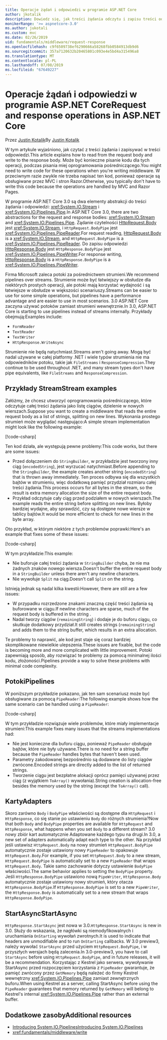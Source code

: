 ```yaml
---
title: Operacje żądań i odpowiedzi w programie ASP.NET Core
author: jkotalik
description: Dowiedz się, jak treści żądania odczytu i zapisu treści odpowiedzi w programie ASP.NET Core.
monikerRange: '>= aspnetcore-3.0'
ms.author: jukotali
ms.custom: mvc
ms.date: 02/26/2019
uid: fundamentals/middleware/request-response
ms.openlocfilehash: c9f6509738ef6290666a58268fbb0584913db9d6
ms.sourcegitcommit: 357a7120632b20465801c093e4e5bd4a315496a8
ms.translationtype: MT
ms.contentlocale: pl-PL
ms.lasthandoff: 07/08/2019
ms.locfileid: "67649227"
---
```

# <a name="request-and-response-operations-in-aspnet-core"></a><span data-ttu-id="118d8-103">Operacje żądań i odpowiedzi w programie ASP.NET Core</span><span class="sxs-lookup"><span data-stu-id="118d8-103">Request and response operations in ASP.NET Core</span></span>

<span data-ttu-id="118d8-104">Przez [Justin Kotalik](https://github.com/jkotalik)</span><span class="sxs-lookup"><span data-stu-id="118d8-104">By [Justin Kotalik](https://github.com/jkotalik)</span></span>

<span data-ttu-id="118d8-105">W tym artykule wyjaśniono, jak czytać z treści żądania i zapisywać w treści odpowiedzi.</span><span class="sxs-lookup"><span data-stu-id="118d8-105">This article explains how to read from the request body and write to the response body.</span></span> <span data-ttu-id="118d8-106">Może być konieczne pisanie kodu dla tych operacji, podczas pisania miej oprogramowania pośredniczącego.</span><span class="sxs-lookup"><span data-stu-id="118d8-106">You might need to write code for these operations when you're writing middleware.</span></span> <span data-ttu-id="118d8-107">W przeciwnym razie zwykle nie trzeba napisać ten kod, ponieważ operacje są obsługiwane przez MVC i stron Razor.</span><span class="sxs-lookup"><span data-stu-id="118d8-107">Otherwise, you typically don't have to write this code because the operations are handled by MVC and Razor Pages.</span></span>

<span data-ttu-id="118d8-108">W programie ASP.NET Core 3.0 są dwa elementy abstrakcji do treści żądania i odpowiedzi: <xref:System.IO.Stream> i <xref:System.IO.Pipelines.Pipe>.</span><span class="sxs-lookup"><span data-stu-id="118d8-108">In ASP.NET Core 3.0, there are two abstractions for the request and response bodies: <xref:System.IO.Stream> and <xref:System.IO.Pipelines.Pipe>.</span></span> <span data-ttu-id="118d8-109">Żądanie czytelności [HttpRequest.Body](xref:Microsoft.AspNetCore.Http.HttpRequest.Body) jest <xref:System.IO.Stream>, i `HttpRequest.BodyPipe` jest <xref:System.IO.Pipelines.PipeReader>.</span><span class="sxs-lookup"><span data-stu-id="118d8-109">For request reading, [HttpRequest.Body](xref:Microsoft.AspNetCore.Http.HttpRequest.Body) is a <xref:System.IO.Stream>, and `HttpRequest.BodyPipe` is a <xref:System.IO.Pipelines.PipeReader>.</span></span> <span data-ttu-id="118d8-110">Do zapisu odpowiedzi [HttpResponse.Body](xref:Microsoft.AspNetCore.Http.HttpResponse.Body) jest `HttpResponse.BodyPipe` jest <xref:System.IO.Pipelines.PipeWriter>.</span><span class="sxs-lookup"><span data-stu-id="118d8-110">For response writing, [HttpResponse.Body](xref:Microsoft.AspNetCore.Http.HttpResponse.Body) is a `HttpResponse.BodyPipe` is a <xref:System.IO.Pipelines.PipeWriter>.</span></span>

<span data-ttu-id="118d8-111">Firma Microsoft zaleca potoki za pośrednictwem strumieni.</span><span class="sxs-lookup"><span data-stu-id="118d8-111">We recommend pipelines over streams.</span></span> <span data-ttu-id="118d8-112">Strumienie może być łatwiejszy w obsłudze dla niektórych prostych operacji, ale potoki mają korzystać wydajność i są łatwiejsze w obsłudze w większości scenariuszy.</span><span class="sxs-lookup"><span data-stu-id="118d8-112">Streams can be easier to use for some simple operations, but pipelines have a performance advantage and are easier to use in most scenarios.</span></span> <span data-ttu-id="118d8-113">3\.0 ASP.NET Core zaczyna używać potoków zamiast strumieni wewnętrznie.</span><span class="sxs-lookup"><span data-stu-id="118d8-113">In 3.0, ASP.NET Core is starting to use pipelines instead of streams internally.</span></span> <span data-ttu-id="118d8-114">Przykłady obejmują:</span><span class="sxs-lookup"><span data-stu-id="118d8-114">Examples include:</span></span>

- `FormReader`
- `TextReader`
- `TextWriter`
- `HttpResponse.WriteAsync`

<span data-ttu-id="118d8-115">Strumienie nie będą natychmiast.</span><span class="sxs-lookup"><span data-stu-id="118d8-115">Streams aren't going away.</span></span> <span data-ttu-id="118d8-116">Mogą być nadal używane w całej platformy .NET i wiele typów strumienia nie ma odpowiedników potoku, takie jak `FileStreams` i `ResponseCompression`.</span><span class="sxs-lookup"><span data-stu-id="118d8-116">They continue to be used throughout .NET, and many stream types don't have pipe equivalents, like `FileStreams` and `ResponseCompression`.</span></span>

## <a name="stream-examples"></a><span data-ttu-id="118d8-117">Przykłady Stream</span><span class="sxs-lookup"><span data-stu-id="118d8-117">Stream examples</span></span>

<span data-ttu-id="118d8-118">Załóżmy, że chcesz utworzyć oprogramowania pośredniczącego, które odczytuje całej treści żądania jako listę ciągów, dzielenie w nowych wierszach.</span><span class="sxs-lookup"><span data-stu-id="118d8-118">Suppose you want to create a middleware that reads the entire request body as a list of strings, splitting on new lines.</span></span> <span data-ttu-id="118d8-119">Wykonania prostego strumień może wyglądać następująco:</span><span class="sxs-lookup"><span data-stu-id="118d8-119">A simple stream implementation might look like the following example:</span></span>

[!code-csharp[](request-response/samples/3.x/RequestResponseSample/Startup.cs?name=GetListOfStringsFromStream)]

<span data-ttu-id="118d8-120">Ten kod działa, ale występują pewne problemy:</span><span class="sxs-lookup"><span data-stu-id="118d8-120">This code works, but there are some issues:</span></span>

- <span data-ttu-id="118d8-121">Przed dołączeniem do `StringBuilder`, w przykładzie jest tworzony inny ciąg (`encodedString`), jest wyrzucać natychmiast.</span><span class="sxs-lookup"><span data-stu-id="118d8-121">Before appending to the `StringBuilder`, the example creates another string (`encodedString`) that is thrown away immediately.</span></span> <span data-ttu-id="118d8-122">Ten proces odbywa się dla wszystkich bajtów w strumieniu, więc dodatkową pamięć przydział rozmiaru całej treści żądania.</span><span class="sxs-lookup"><span data-stu-id="118d8-122">This process occurs for all bytes in the stream, so the result is extra memory allocation the size of the entire request body.</span></span>
- <span data-ttu-id="118d8-123">Przykład odczytuje cały ciąg przed podziałem w nowych wierszach.</span><span class="sxs-lookup"><span data-stu-id="118d8-123">The example reads the entire string before splitting on new lines.</span></span> <span data-ttu-id="118d8-124">Byłoby bardziej wydajne, aby sprawdzić, czy są dostępne nowe wiersze w tablicy bajtów.</span><span class="sxs-lookup"><span data-stu-id="118d8-124">It would be more efficient to check for new lines in the byte array.</span></span>

<span data-ttu-id="118d8-125">Oto przykład, w którym niektóre z tych problemów poprawki:</span><span class="sxs-lookup"><span data-stu-id="118d8-125">Here's an example that fixes some of these issues:</span></span>

[!code-csharp[](request-response/samples/3.x/RequestResponseSample/Startup.cs?name=GetListOfStringsFromStreamMoreEfficient)]

<span data-ttu-id="118d8-126">W tym przykładzie:</span><span class="sxs-lookup"><span data-stu-id="118d8-126">This example:</span></span>

- <span data-ttu-id="118d8-127">Nie buforuje całej treści żądania w `StringBuilder` chyba, że nie ma żadnych znaków nowego wiersza.</span><span class="sxs-lookup"><span data-stu-id="118d8-127">Doesn't buffer the entire request body in a `StringBuilder` unless there aren't any newline characters.</span></span>
- <span data-ttu-id="118d8-128">Nie wywołuje `Split` na ciąg.</span><span class="sxs-lookup"><span data-stu-id="118d8-128">Doesn't call `Split` on the string.</span></span>

<span data-ttu-id="118d8-129">Istnieją jednak są nadal kilka kwestii:</span><span class="sxs-lookup"><span data-stu-id="118d8-129">However, there are still are a few issues:</span></span>

- <span data-ttu-id="118d8-130">W przypadku rozrzedzone znakami znaczną część treści żądania są buforowane w ciągu.</span><span class="sxs-lookup"><span data-stu-id="118d8-130">If newline characters are sparse, much of the request body is buffered in the string .</span></span>
- <span data-ttu-id="118d8-131">Nadal tworzy ciągów (`remainingString`) i dodaje je do buforu ciągu, co skutkuje dodatkowy przydział.</span><span class="sxs-lookup"><span data-stu-id="118d8-131">It still creates strings (`remainingString`) and adds them to the string buffer, which results in an extra allocation.</span></span>

<span data-ttu-id="118d8-132">Te problemy to naprawić, ale kod jest staje się coraz bardziej skomplikowane niewielkie ulepszenia.</span><span class="sxs-lookup"><span data-stu-id="118d8-132">These issues are fixable, but the code is becoming more and more complicated with little improvement.</span></span> <span data-ttu-id="118d8-133">Potoki zapewniają sposób, aby rozwiązać te problemy za pomocą minimalnej ilości kodu, złożoności.</span><span class="sxs-lookup"><span data-stu-id="118d8-133">Pipelines provide a way to solve these problems with minimal code complexity.</span></span>

## <a name="pipelines"></a><span data-ttu-id="118d8-134">Potoki</span><span class="sxs-lookup"><span data-stu-id="118d8-134">Pipelines</span></span>

<span data-ttu-id="118d8-135">W poniższym przykładzie pokazano, jak ten sam scenariusz może być obsługiwane za pomocą `PipeReader`:</span><span class="sxs-lookup"><span data-stu-id="118d8-135">The following example shows how the same scenario can be handled using a `PipeReader`:</span></span>

[!code-csharp[](request-response/samples/3.x/RequestResponseSample/Startup.cs?name=GetListOfStringFromPipe)]

<span data-ttu-id="118d8-136">W tym przykładzie rozwiązuje wiele problemów, które miały implementacje strumieni:</span><span class="sxs-lookup"><span data-stu-id="118d8-136">This example fixes many issues that the streams implementations had:</span></span>

- <span data-ttu-id="118d8-137">Nie jest konieczne dla buforu ciągu, ponieważ `PipeReader` obsługuje bajtów, które nie były używane.</span><span class="sxs-lookup"><span data-stu-id="118d8-137">There is no need for a string buffer because the `PipeReader` handles bytes that haven't been used.</span></span>
- <span data-ttu-id="118d8-138">Parametry zakodowanej bezpośrednio są dodawane do listy ciągów zwrócone.</span><span class="sxs-lookup"><span data-stu-id="118d8-138">Encoded strings are directly added to the list of returned strings.</span></span>
- <span data-ttu-id="118d8-139">Tworzenie ciągu jest bezpłatne alokacji oprócz pamięci używanej przez ciąg (z wyjątkiem `ToArray()` wywołania).</span><span class="sxs-lookup"><span data-stu-id="118d8-139">String creation is allocation-free besides the memory used by the string (except the `ToArray()` call).</span></span>

## <a name="adapters"></a><span data-ttu-id="118d8-140">Karty</span><span class="sxs-lookup"><span data-stu-id="118d8-140">Adapters</span></span>

<span data-ttu-id="118d8-141">Skoro zarówno `Body` i `BodyPipe` właściwości są dostępne dla `HttpRequest` i `HttpResponse`, co się stanie po ustawieniu `Body` do różnych strumienia?</span><span class="sxs-lookup"><span data-stu-id="118d8-141">Now that both `Body` and `BodyPipe` properties are available for `HttpRequest` and `HttpResponse`, what happens when you set `Body` to a different stream?</span></span> <span data-ttu-id="118d8-142">3\.0 nowy zbiór kart automatycznie Adaptowane każdego typu na drugi.</span><span class="sxs-lookup"><span data-stu-id="118d8-142">In 3.0, a new set of adapters automatically adapt each type to the other.</span></span> <span data-ttu-id="118d8-143">Na przykład jeśli ustawisz `HttpRequest.Body` na nowy strumień `HttpRequest.BodyPipe` automatycznie zostaje ustawiony nowy `PipeReader` to opakowuje `HttpRequest.Body`.</span><span class="sxs-lookup"><span data-stu-id="118d8-143">For example, if you set `HttpRequest.Body` to a new stream, `HttpRequest.BodyPipe` is automatically set to a new `PipeReader` that wraps `HttpRequest.Body`.</span></span> <span data-ttu-id="118d8-144">Takie samo zachowanie dotyczy ustawienie `BodyPipe` właściwości.</span><span class="sxs-lookup"><span data-stu-id="118d8-144">The same behavior applies to setting the `BodyPipe` property.</span></span> <span data-ttu-id="118d8-145">Jeśli `HttpResponse.BodyPipe` ustawiono nową `PipeWriter`, `HttpResponse.Body` automatycznie zostaje ustawiony nowy strumień, który otacza `HttpResponse.BodyPipe`.</span><span class="sxs-lookup"><span data-stu-id="118d8-145">If `HttpResponse.BodyPipe` is set to a new `PipeWriter`, the `HttpResponse.Body` is automatically set to a new stream that wraps `HttpResponse.BodyPipe`.</span></span>

## <a name="startasync"></a><span data-ttu-id="118d8-146">StartAsync</span><span class="sxs-lookup"><span data-stu-id="118d8-146">StartAsync</span></span>

<span data-ttu-id="118d8-147">`HttpResponse.StartAsync` jest nowa w 3.0.</span><span class="sxs-lookup"><span data-stu-id="118d8-147">`HttpResponse.StartAsync` is new in 3.0.</span></span> <span data-ttu-id="118d8-148">Służy do wskazania, że nagłówki są niemodyfikowalnych i uruchamiania `OnStarting` wywołań zwrotnych.</span><span class="sxs-lookup"><span data-stu-id="118d8-148">It is used to indicate that headers are unmodifiable and to run `OnStarting` callbacks.</span></span> <span data-ttu-id="118d8-149">W 3.0 preview3, należy wywołać `StartAsync` przed użyciem `HttpRequest.BodyPipe`, i w przyszłych wersjach będą zalecenia.</span><span class="sxs-lookup"><span data-stu-id="118d8-149">In 3.0-preview3, you have to call `StartAsync` before using `HttpRequest.BodyPipe`, and in future releases, it will be a recommendation.</span></span> <span data-ttu-id="118d8-150">Korzystając z Kestrel jako serwera, wywoływanie StartAsync przed rozpoczęciem korzystania z `PipeReader` gwarantuje, że pamięć zwrócony przez `GetMemory` będą należeć do firmy Kestrel wewnętrzny <xref:System.IO.Pipelines.Pipe> zamiast zewnętrznych buforu.</span><span class="sxs-lookup"><span data-stu-id="118d8-150">When using Kestrel as a server, calling StartAsync before using the `PipeReader` guarantees that memory returned by `GetMemory` will belong to Kestrel's internal <xref:System.IO.Pipelines.Pipe> rather than an external buffer.</span></span>

## <a name="additional-resources"></a><span data-ttu-id="118d8-151">Dodatkowe zasoby</span><span class="sxs-lookup"><span data-stu-id="118d8-151">Additional resources</span></span>

- [<span data-ttu-id="118d8-152">Introducing System.IO.Pipelines</span><span class="sxs-lookup"><span data-stu-id="118d8-152">Introducing System.IO.Pipelines</span></span>](https://devblogs.microsoft.com/dotnet/system-io-pipelines-high-performance-io-in-net/)
- <xref:fundamentals/middleware/write>
